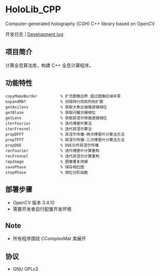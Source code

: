 ﻿# HoloLib_CPP
Computer-generated holography (CGH) C++ library based on OpenCV

开发日志 | [Development log](./DevLog.md)

## 项目简介
计算全息算法库，构建 C++ 全息计算程序。

## 功能特性
```
copyMakeBorder          % 扩充图像边界 超过图像区域补零
expandMAT               % 对矩阵行向和列向扩展
getAxilens              % 获取大焦比轴锥透镜相位
getBlaze                % 获取闪耀光栅相位
getLens                 % 获取菲涅尔球面透镜相位
iterFourier             % 迭代傅里叶算法
iterFresnel             % 迭代菲涅尔算法
propDFFT                % 菲涅尔传播-两次傅里叶计算法方法
propTFFT                % 菲涅尔传播-三次傅里叶计算法方法
propDOE                 % DOE元件菲涅尔传播
recFourier              % 迭代傅里叶计算重构
recFresnel              % 迭代菲涅尔计算重构
repImage                % 图像重复拼接
savePhase               % 保存相位图
stepPhase               % 相位分阶函数
```

## 部署步骤
- OpenCV 版本 3.4.12
- 需要开发者自行配置开发环境

## Note
- 所有程序围绕 CComplexMat 类展开

## 协议
- GNU GPLv3